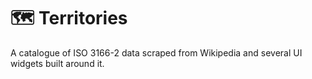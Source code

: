 # 🗺 Territories

A catalogue of ISO 3166-2 data scraped from Wikipedia and several UI widgets built around it.